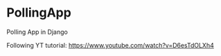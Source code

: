 # PollingApp
Polling App in Django

Following YT tutorial:
https://www.youtube.com/watch?v=D6esTdOLXh4
